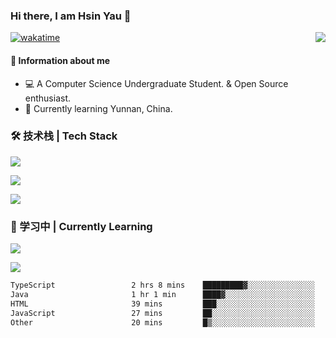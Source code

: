 ### Hi there, I am Hsin Yau 👋 
[![wakatime](https://wakatime.com/badge/user/893c8e97-1b52-4df0-9ce6-6d44e435d752.svg)](https://wakatime.com/@893c8e97-1b52-4df0-9ce6-6d44e435d752)
<img src="https://github-readme-stats.mrdulin.vercel.app/api?username=Hsinyau&count_private=true&show_icons=true&hide_border=true&icon_color=586069&title_color=0366d6" align="right">

#### 🎯 Information about me
- 💻 A Computer Science Undergraduate Student. & Open Source enthusiast.
- 🌱 Currently learning Yunnan, China.

### 🛠 技术栈 | Tech Stack
![](https://skillicons.dev/icons?i=html,css,js,ts,sass,jquery,bootstrap,vue&theme=light) 

![](https://skillicons.dev/icons?i=vite,nuxtjs,webpack,tailwindcss,windicss,nodejs,express,markdown&theme=light)

![](https://skillicons.dev/icons?i=mysql,mongodb,git,pug,vscode,idea,ps,figma&theme=light)

### 📖 学习中 | Currently Learning

![](https://skillicons.dev/icons?i=react,nextjs,svelte,nestjs,nginx,docker,rollupjs&theme=light)

<img src="https://github-readme-stats.vercel.app/api/top-langs?username=Hsinyau&show_icons=true&locale=en&layout=compact&hide=html&langs_count=10" />

<!--START_SECTION:waka-->

```txt
TypeScript                 2 hrs 8 mins    █████████▓░░░░░░░░░░░░░░░   38.09 %
Java                       1 hr 1 min      ████▓░░░░░░░░░░░░░░░░░░░░   18.11 %
HTML                       39 mins         ███░░░░░░░░░░░░░░░░░░░░░░   11.80 %
JavaScript                 27 mins         ██░░░░░░░░░░░░░░░░░░░░░░░   08.12 %
Other                      20 mins         █▒░░░░░░░░░░░░░░░░░░░░░░░   05.96 %
```

<!--END_SECTION:waka-->
